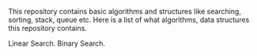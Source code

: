 This repository contains basic algorithms and structures like searching, sorting, stack, queue etc.
Here is a list of what algorithms, data structures this repository contains.

  Linear Search. 
  Binary Search.
